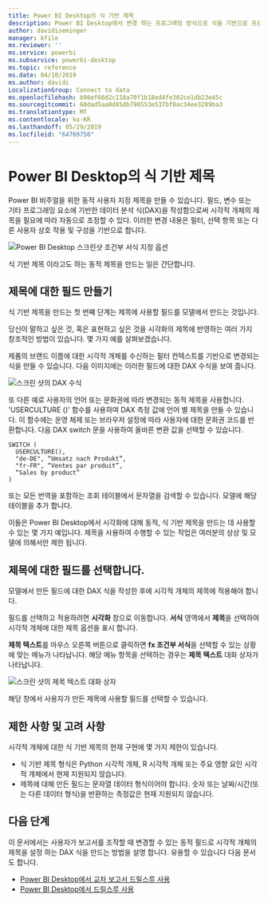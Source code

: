 ```yaml
---
title: Power BI Desktop의 식 기반 제목
description: Power BI Desktop에서 변경 하는 프로그래밍 방식으로 식을 기반으로 프로그래밍 방식으로 조건부 서식을 사용 하 여 동적 제목 만들기
author: davidiseminger
manager: kfile
ms.reviewer: ''
ms.service: powerbi
ms.subservice: powerbi-desktop
ms.topic: reference
ms.date: 04/10/2019
ms.author: davidi
LocalizationGroup: Connect to data
ms.openlocfilehash: b90ef66d2c118a70f1b18ed4fe302ce1db23e45c
ms.sourcegitcommit: 60dad5aa0d85db790553e537bf8ac34ee3289ba3
ms.translationtype: MT
ms.contentlocale: ko-KR
ms.lasthandoff: 05/29/2019
ms.locfileid: "64769750"
---
```

# <a name="expression-based-titles-in-power-bi-desktop"></a>Power BI Desktop의 식 기반 제목

Power BI 비주얼을 위한 동적 사용자 지정 제목을 만들 수 있습니다. 필드, 변수 또는 기타 프로그래밍 요소에 기반한 데이터 분석 식(DAX)을 작성함으로써 시각적 개체의 제목을 필요에 따라 자동으로 조정할 수 있다. 이러한 변경 내용은 필터, 선택 항목 또는 다른 사용자 상호 작용 및 구성을 기반으로 합니다.

![Power BI Desktop 스크린샷 조건부 서식 지정 옵션](media/desktop-conditional-formatting-visual-titles/expression-based-title-01.png)

식 기반 제목 이라고도 하는 동적 제목을 만드는 일은 간단합니다. 

## <a name="create-a-field-for-your-title"></a>제목에 대한 필드 만들기

식 기반 제목을 만드는 첫 번째 단계는 제목에 사용할 필드를 모델에서 만드는 것입니다. 

당신이 말하고 싶은 것, 혹은 표현하고 싶은 것을 시각화의 제목에 반영하는 여러 가지 창조적인 방법이 있습니다. 몇 가지 예를 살펴보겠습니다.

제품의 브랜드 이름에 대한 시각적 개체를 수신하는 필터 컨텍스트를 기반으로 변경되는 식을 만들 수 있습니다. 다음 이미지에는 이러한 필드에 대한 DAX 수식을 보여 줍니다.

![스크린 샷의 DAX 수식](media/desktop-conditional-formatting-visual-titles/expression-based-title-02.png)

또 다른 예로 사용자의 언어 또는 문화권에 따라 변경되는 동적 제목을 사용합니다. 'USERCULTURE ()' 함수를 사용하여 DAX 측정 값에 언어 별 제목을 만들 수 있습니다. 이 함수에는 운영 체제 또는 브라우저 설정에 따라 사용자에 대한 문화권 코드를 반환합니다. 다음 DAX switch 문을 사용하여 올바른 변환 값을 선택할 수 있습니다.

```
SWITCH (
  USERCULTURE(),
  "de-DE", “Umsatz nach Produkt”,
  "fr-FR", “Ventes par produit”,
  “Sales by product”
)
```

또는 모든 번역을 포함하는 조회 테이블에서 문자열을 검색할 수 있습니다. 모델에 해당 테이블을 추가 합니다. 

이들은 Power BI Desktop에서 시각화에 대해 동적, 식 기반 제목을 만드는 데 사용할 수 있는 몇 가지 예입니다. 제목을 사용하여 수행할 수 있는 작업은 여러분의 상상 및 모델에 의해서만 제한 됩니다.


## <a name="select-your-field-for-your-title"></a>제목에 대한 필드를 선택합니다.

모델에서 만든 필드에 대한 DAX 식을 작성한 후에 시각적 개체의 제목에 적용해야 합니다.

필드를 선택하고 적용하려면 **시각화** 창으로 이동합니다. **서식** 영역에서 **제목**을 선택하여 시각적 개체에 대한 제목 옵션을 표시 합니다. 

**제목 텍스트**를 마우스 오른쪽 버튼으로 클릭하면 **fx 조건부 서식**을 선택할 수 있는 상황에 맞는 메뉴가 나타납니다. 해당 메뉴 항목을 선택하는 경우는 **제목 텍스트** 대화 상자가 나타납니다. 

![스크린 샷의 제목 텍스트 대화 상자](media/desktop-conditional-formatting-visual-titles/expression-based-title-02b.png)

해당 창에서 사용자가 만든 제목에 사용할 필드를 선택할 수 있습니다.

## <a name="limitations-and-considerations"></a>제한 사항 및 고려 사항

시각적 개체에 대한 식 기반 제목의 현재 구현에 몇 가지 제한이 있습니다.

* 식 기반 제목 형식은 Python 시각적 개체, R 시각적 개체 또는 주요 영향 요인 시각적 개체에서 현재 지원되지 않습니다.
* 제목에 대해 만든 필드는 문자열 데이터 형식이어야 합니다. 숫자 또는 날짜/시간(또는 다른 데이터 형식)을 반환하는 측정값은 현재 지원되지 않습니다.

## <a name="next-steps"></a>다음 단계

이 문서에서는 사용자가 보고서를 조작할 때 변경할 수 있는 동적 필드로 시각적 개체의 제목을 설정 하는 DAX 식을 만드는 방법을 설명 합니다. 유용할 수 있습니다 다음 문서도 합니다.

* [Power BI Desktop에서 교차 보고서 드릴스루 사용](desktop-cross-report-drill-through.md)
* [Power BI Desktop에서 드릴스루 사용](desktop-drillthrough.md)
